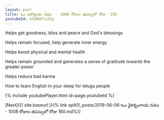 ```yaml
---
layout: post
title: ఓం అరౌద్రాయ నమః  - 1008 రోజుల తపస్సులో రోజు  159
youtubeId: 6tUM1Klu3Ig
---
```

 
 
Helps get goodness, bliss and peace and God's blessings
 
Helps remain focused, help generate inner energy 
 
Helps boost physical and mental health 
 
Helps remain grounded and generates a sense of gratitude towards the greater power 
 
Helps reduce bad karma
 
How to learn English in your sleep for telugu people
 
 
 
 


{% include youtubePlayer.html id=page.youtubeId %}
 
[Next]({{ site.baseurl }}{% link split1/_posts/2019-06-06-ఓం నైకశృంగాయ నమః  - 1008 రోజుల తపస్సులో రోజు  160.md%})
 
